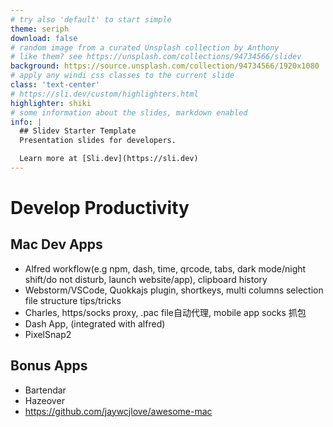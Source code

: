 ```yaml
---
# try also 'default' to start simple
theme: seriph
download: false
# random image from a curated Unsplash collection by Anthony
# like them? see https://unsplash.com/collections/94734566/slidev
background: https://source.unsplash.com/collection/94734566/1920x1080
# apply any windi css classes to the current slide
class: 'text-center'
# https://sli.dev/custom/highlighters.html
highlighter: shiki
# some information about the slides, markdown enabled
info: |
  ## Slidev Starter Template
  Presentation slides for developers.

  Learn more at [Sli.dev](https://sli.dev)
---
```


# Develop Productivity

## Mac Dev Apps

- Alfred 
  workflow(e.g 
    npm, 
    dash, 
    time, 
    qrcode, 
    tabs, 
    dark mode/night shift/do not disturb,
    launch website/app), 
  clipboard history
- Webstorm/VSCode, 
    Quokkajs plugin, 
    shortkeys, 
    multi columns selection
    file structure
    tips/tricks
- Charles, 
    https/socks proxy, 
    .pac file自动代理, 
    mobile app socks 抓包
- Dash App, (integrated with alfred)
- PixelSnap2

## Bonus Apps

- Bartendar
- Hazeover
- https://github.com/jaywcjlove/awesome-mac
